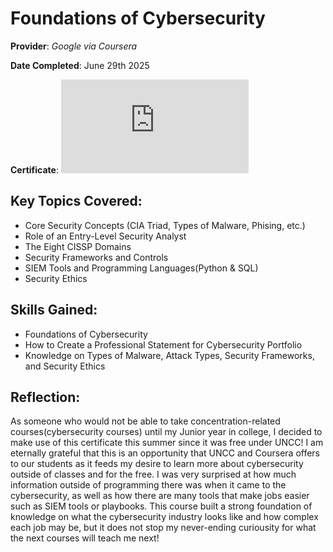 # Foundations of Cybersecurity

**Provider**: _Google via Coursera_

**Date Completed**: June 29th 2025

**Certificate**: ![Course_1_Cert.pdf](https://github.com/user-attachments/files/20971949/Course_1_Cert.pdf)

## Key Topics Covered:
- Core Security Concepts (CIA Triad, Types of Malware, Phising, etc.)
- Role of an Entry-Level Security Analyst
- The Eight CISSP Domains
- Security Frameworks and Controls
- SIEM Tools and Programming Languages(Python & SQL)
- Security Ethics

## Skills Gained:
- Foundations of Cybersecurity
- How to Create a Professional Statement for Cybersecurity Portfolio
- Knowledge on Types of Malware, Attack Types, Security Frameworks, and Security Ethics

## Reflection:
  As someone who would not be able to take concentration-related courses(cybersecurity courses) until my Junior year in college, I decided to make use of this certificate this summer since it was free under UNCC! I am eternally grateful that this is an opportunity that UNCC and Coursera offers to our students as it feeds my desire to learn more about cybersecurity outside of classes and for the free. I was very surprised at how much information outside of programming there was when it came to the cybersecurity, as well as how there are many tools that make jobs easier such as SIEM tools or playbooks. This course built a strong foundation of knowledge on what the cybersecurity industry looks like and how complex each job may be, but it does not stop my never-ending curiousity for what the next courses will teach me next!
